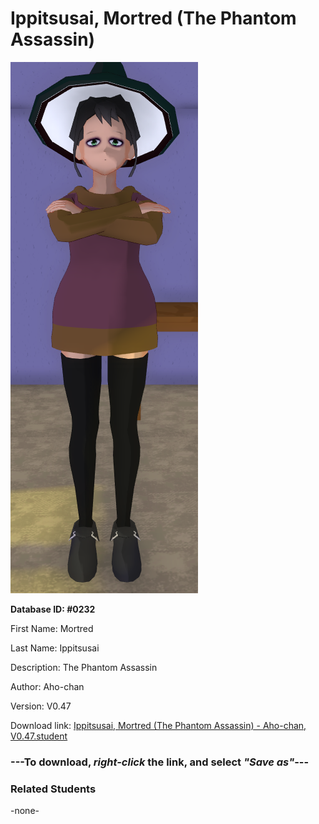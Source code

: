 # Ippitsusai, Mortred (The Phantom Assassin)

<img src="Files/Images/Ippitsusai, Mortred (The Phantom Assassin).png" title="Ippitsusai, Mortred (The Phantom Assassin) - Aho-chan, V0.47">

**Database ID: #0232**

First Name: Mortred

Last Name: Ippitsusai

Description: The Phantom Assassin

Author: Aho-chan

Version: V0.47

Download link: <a href="https://raw.githubusercontent.com/Arbiter1223/Daigaku-Gurashi-Custom-Students/master/Files/Studen%20Files/Ippitsusai%2C%20Mortred%20(The%20Phantom%20Assassin)%20-%20Aho-chan%2C%20V0.47.student">Ippitsusai, Mortred (The Phantom Assassin) - Aho-chan, V0.47.student</a>

### ---**To download, _right-click_ the link, and select _"Save as"_**---

### Related Students

-none-
